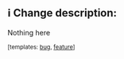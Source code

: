 <!-- 
Thanks for creating this pull request 🤗
You can choose PR template by clicking `preview` then clicking one of the templates link in the bottom.[^1]
-->
## ℹ️ Change description:
Nothing here

<sub>[templates: [bug](?expand=1&template=bug.md), [feature](?expand=1&template=feature.md)]</sub>
